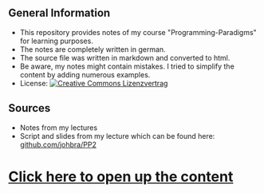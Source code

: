 ## General Information
- This repository provides notes of my course "Programming-Paradigms" for learning purposes.
- The notes are completely written in german.
- The source file was written in markdown and converted to html.
- Be aware, my notes might contain mistakes. I tried to simplify the content by adding numerous examples.
- License: [![Creative Commons Lizenzvertrag](https://i.creativecommons.org/l/by-sa/4.0/88x31.png)](http://creativecommons.org/licenses/by-sa/4.0/)

## Sources
- Notes from my lectures
- Script and slides from my lecture which can be found here: [github.com/johbra/PP2](https://github.com/johbra/PP2)

# [Click here to open up the content](https://leonstoldt.github.io/Programming-Paradigms/page)
